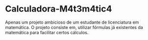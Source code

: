 # Calculadora-M4t3m4tic4
Apenas um projeto ambicioso de um estudante de licenciatura em matemática.
O projeto consiste em, utilizar fórmulas já existentes da matemática para facilitar certos cálculos.
